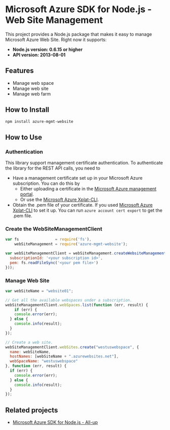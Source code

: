 # Microsoft Azure SDK for Node.js - Web Site Management

This project provides a Node.js package that makes it easy to manage Microsoft Azure Web Site. Right now it supports:
- **Node.js version: 0.6.15 or higher**
- **API version: 2013-08-01**

## Features

- Manage web space
- Manage web site
- Manage web farm

## How to Install

```bash
npm install azure-mgmt-website
```

## How to Use

### Authentication

This library support management certificate authentication. To authenticate the library for the REST API calls, you need to
* Have a management certificate set up in your Microsoft Azure subscription. You can do this by
  * Either uploading a certificate in the [Microsoft Azure management portal](https://manage.windowsazure.com).
  * Or use the [Microsoft Azure Xplat-CLI](https://github.com/WindowsAzure/azure-sdk-tools-xplat).
* Obtain the .pem file of your certificate. If you used [Microsoft Azure Xplat-CLI](https://github.com/WindowsAzure/azure-sdk-tools-xplat) to set it up. You can run ``azure account cert export`` to get the .pem file.

### Create the WebSiteManagementClient

```javascript
var fs                = require('fs'),
    webSiteManagement = require('azure-mgmt-website');

var webSiteManagementClient = webSiteManagement.createWebsiteManagementClient(webSiteManagement.createCertificateCloudCredentials({
  subscriptionId: '<your subscription id>',
  pem: fs.readFileSync('<your pem file>')
}));
```

### Manage Web Site

```javascript
var webSiteName = "website01";

// Get all the available webspaces under a subscription.
webSiteManagementClient.webSpaces.list(function (err, result) {
    if (err) {
    console.error(err);
  } else {
    console.info(result);
  }
});

// Create a web site.
webSiteManagementClient.webSites.create("westuswebspace", {
  name: webSiteName,
  hostNames: [webSiteName + ".azurewebsites.net"],
  webSpaceName: "westuswebspace"
}, function (err, result) {
  if (err) {
    console.error(err);
  } else {
    console.info(result);
  }
});
```

## Related projects

- [Microsoft Azure SDK for Node.js - All-up](https://github.com/WindowsAzure/azure-sdk-for-node)
